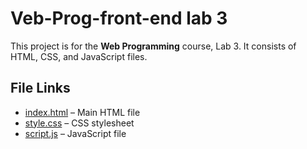 # Veb-Prog-front-end lab 3

This project is for the **Web Programming** course, Lab 3. It consists of HTML, CSS, and JavaScript files.

## File Links

- [index.html](./index.html) – Main HTML file  
- [style.css](./style.css) – CSS stylesheet  
- [script.js](./script.js) – JavaScript file